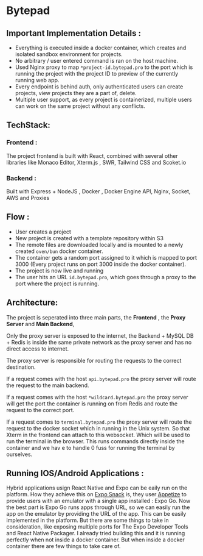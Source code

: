 # Bytepad

## Important Implementation Details :
- Everything is executed inside a docker container, which creates and isolated sandbox environment for projects.
- No arbitrary / user entered command is ran on the host machine.
- Used Nginx proxy to map `*project-id.bytepad.pro` to the port which is running the project with the project ID to  preview of the currently running web app.
- Every endpoint is behind auth, only authenticated users can create projects, view projects they are a part of, delete.
- Multiple user support, as every project is containerized, multiple users can work on the same project without any conflicts.

## TechStack:

### Frontend :
The project frontend is built with React, combined with several other libraries like Monaco Editor, Xterm.js , SWR, Tailwind CSS and Scoket.io

### Backend :
Built with Express + NodeJS , Docker , Docker Engine API, Nginx, Socket, AWS and Proxies

## Flow :
- User creates a project
- New project is created with a template repository within S3
- The remote files are downloaded locally and is mounted to a newly created `oven/bun` docker container.
- The container gets a random port assigned to it which is mapped to port 3000 (Every project runs on port 3000 inside the docker container).
- The project is now live and running
- The user hits an URL `id.bytepad.pro`, which goes through a proxy to the port where the project is running.

## Architecture:
 The project is seperated into three main parts, the **Frontend** , the **Proxy Server** and **Main Backend**, 

 Only the proxy server is exposed to the internet, the Backend + MySQL DB + Redis is inside the same private network as the proxy server and has no direct access to internet.

 The proxy server is responsible for routing the requests to the correct destination.

 If a request comes with the host `api.bytepad.pro` the proxy server will route the request to the main backend.
 
 If a request comes with the host `*wildcard.bytepad.pro` the proxy server will get the port the container is running on from Redis and route the request to the correct port.

If a request comes to `terminal.bytepad.pro` the proxy server will route the request to the docker socket which in running in the Unix system. So that Xterm in the frontend can attach to this websocket. Which will be used to run the terminal in the browser. This runs commands directly inside the container and we hav e to handle 0 fuss for running the terminal by ourselves.



## Running IOS/Android Applications :
Hybrid applications usign React Native and Expo can be eaily run on the platform. How they achieve this on [Expo Snack](https://snack.expo.dev/) is, they user [Appetize](https://appetize.io/) to provide users with an emulator with a single app installed : Expo Go. Now the best part is Expo Go runs apps through URL, so we can easily run the app on the emulator by providing the URL of the app. This can be easily implemented in the platform. But there are some things to take in consideration, like exposing multiple ports for The Expo Developer Tools and React Native Packager. I already tried building this and it is running perfectly when not inside  a docker container. But when inside a docker container there are few things to take care of.



